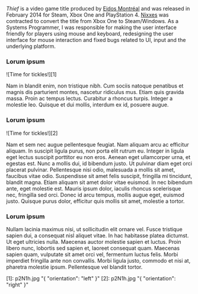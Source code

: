 _Thief_ is a video game title produced by [Eidos Montréal](http://www.eidosmontreal.com) and was released in February 2014 for Steam, Xbox One and PlayStation 4. [Nixxes](../projects-by-employer.html#nixxes) was contracted to convert the title from Xbox One to Steam/Windows. As a Systems Programmer, I was responsible for making the user interface friendly for players using mouse and keyboard, redesigning the user interface for mouse interaction and fixed bugs related to UI, input and the underlying platform.

### Lorum ipsum ###

![Time for tickles!][1]

Nam in blandit enim, non tristique nibh. Cum sociis natoque penatibus et magnis dis parturient montes, nascetur ridiculus mus. Etiam quis gravida massa. Proin ac tempus lectus. Curabitur a rhoncus turpis. Integer a molestie leo. Quisque et dui mollis, interdum ex id, posuere augue.

### Lorum ipsum ###

![Time for tickles!][2]

Nam et sem nec augue pellentesque feugiat. Nam aliquam arcu ac efficitur aliquam. In suscipit ligula purus, non porta elit rutrum eu. Integer in ligula eget lectus suscipit porttitor eu non eros. Aenean eget ullamcorper urna, et egestas est. Nunc a mollis dui, id bibendum justo. Ut pulvinar diam eget orci placerat pulvinar. Pellentesque nisi odio, malesuada a mollis sit amet, faucibus vitae odio. Suspendisse sit amet felis suscipit, fringilla mi tincidunt, blandit magna. Etiam aliquam sit amet dolor vitae euismod. In nec bibendum ante, eget molestie est. Mauris ipsum dolor, iaculis rhoncus scelerisque nec, fringilla sed orci. Donec id arcu tempus, mollis augue eget, euismod justo. Quisque purus dolor, efficitur quis mollis sit amet, molestie a tortor.

### Lorum ipsum ###

Nullam lacinia maximus nisi, ut sollicitudin elit ornare vel. Fusce tristique sapien dui, a consequat nisl aliquet vitae. In hac habitasse platea dictumst. Ut eget ultricies nulla. Maecenas auctor molestie sapien et luctus. Proin libero nunc, lobortis sed sapien et, laoreet consequat quam. Maecenas sapien quam, vulputate sit amet orci vel, fermentum luctus felis. Morbi imperdiet fringilla ante non convallis. Morbi ligula justo, commodo et nisi at, pharetra molestie ipsum. Pellentesque vel blandit tortor.

[1]: p2N1h.jpg "{ "orientation": "left" }"
[2]: p2N1h.jpg "{ "orientation": "right" }"
